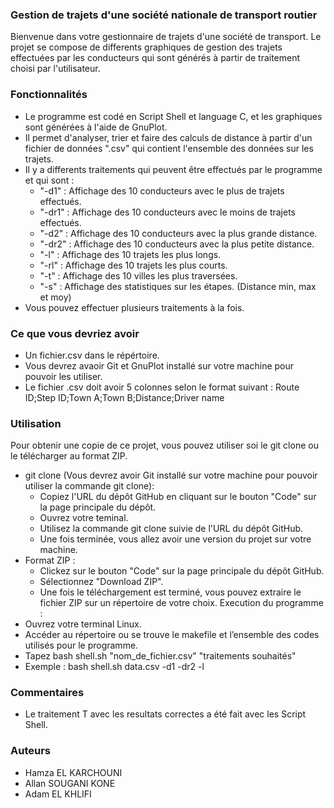 ### Gestion de trajets d'une société nationale de transport routier
Bienvenue dans votre gestionnaire de trajets d'une société de transport. Le projet se compose de differents graphiques de gestion des trajets effectuées par les conducteurs qui sont générés à partir de traitement choisi par l'utilisateur.
### Fonctionnalités 
-	Le programme est codé en Script Shell et language C, et les graphiques sont générées à l'aide de GnuPlot.
-	Il permet d'analyser, trier et faire des calculs de distance à partir d'un fichier de données ".csv" qui contient l'ensemble des données sur les trajets.
- Il y a differents traitements qui peuvent être effectués par le programme et qui sont :
  - "-d1" : Affichage des 10 conducteurs avec le plus de trajets effectués.
  - "-dr1" : Affichage des 10 conducteurs avec le moins de trajets effectués.
  - "-d2" : Affichage des 10 conducteurs avec la plus grande distance.
  - "-dr2" : Affichage des 10 conducteurs avec la plus petite distance.
  - "-l" : Affichage des 10 trajets les plus longs.
  - "-rl" : Affichage des 10 trajets les plus courts.
  - "-t" : Affichage des 10 villes les plus traversées.
  - "-s" : Affichage des statistiques sur les étapes. (Distance min, max et moy)
- Vous pouvez effectuer plusieurs traitements à la fois.
### Ce que vous devriez avoir 
- Un fichier.csv dans le répértoire.
- Vous devrez avaoir Git et GnuPlot installé sur votre machine pour pouvoir les utiliser.
- Le fichier .csv doit avoir 5 colonnes selon le format suivant : Route ID;Step ID;Town A;Town B;Distance;Driver name
### Utilisation
Pour obtenir une copie de ce projet, vous pouvez utiliser soi le git clone ou le télécharger au format ZIP.
-  git clone (Vous devrez avoir Git installé sur votre machine pour pouvoir utiliser la commande git clone):
   -  Copiez l'URL du dépôt GitHub en cliquant sur le bouton "Code" sur la page principale du dépôt.
   -  Ouvrez votre teminal.
   -  Utilisez la commande git clone suivie de l'URL du dépôt GitHub.
   -  Une fois terminée, vous allez avoir une version du projet sur votre machine.
-  Format ZIP :
   -  Clickez sur le bouton "Code" sur la page principale du dépôt GitHub.
   -  Sélectionnez "Download ZIP".
   -  Une fois le téléchargement est terminé, vous pouvez extraire le fichier ZIP sur un répertoire de votre choix.
Execution du programme : 
-	Ouvrez votre terminal Linux.
-	Accéder au répertoire ou se trouve le makefile et l’ensemble des codes utilisés pour le programme.
-	 Tapez bash shell.sh "nom_de_fichier.csv" "traitements souhaités"
-	 Exemple : bash shell.sh data.csv -d1 -dr2 -l
### Commentaires 
-  Le traitement T avec les resultats correctes a été fait avec les Script Shell.
### Auteurs
-	Hamza EL KARCHOUNI
-	Allan SOUGANI KONE
-	Adam EL KHLIFI
